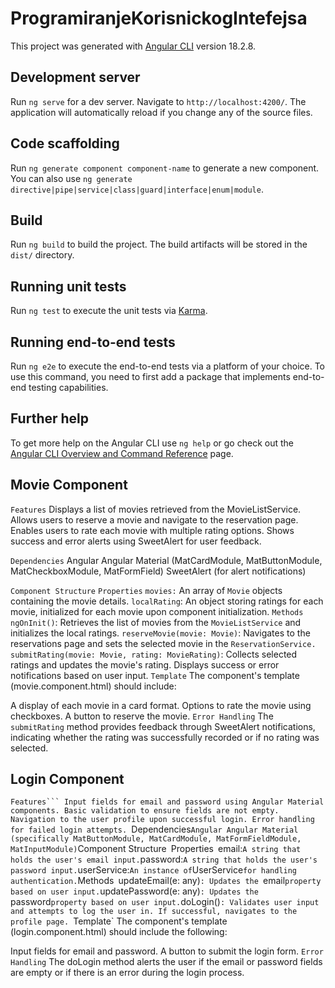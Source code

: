 # ProgramiranjeKorisnickogIntefejsa

This project was generated with [Angular CLI](https://github.com/angular/angular-cli) version 18.2.8.

## Development server

Run `ng serve` for a dev server. Navigate to `http://localhost:4200/`. The application will automatically reload if you change any of the source files.

## Code scaffolding

Run `ng generate component component-name` to generate a new component. You can also use `ng generate directive|pipe|service|class|guard|interface|enum|module`.

## Build

Run `ng build` to build the project. The build artifacts will be stored in the `dist/` directory.

## Running unit tests

Run `ng test` to execute the unit tests via [Karma](https://karma-runner.github.io).

## Running end-to-end tests

Run `ng e2e` to execute the end-to-end tests via a platform of your choice. To use this command, you need to first add a package that implements end-to-end testing capabilities.

## Further help

To get more help on the Angular CLI use `ng help` or go check out the [Angular CLI Overview and Command Reference](https://angular.dev/tools/cli) page.


## Movie Component

`Features`
Displays a list of movies retrieved from the MovieListService.
Allows users to reserve a movie and navigate to the reservation page.
Enables users to rate each movie with multiple rating options.
Shows success and error alerts using SweetAlert for user feedback.

`Dependencies`
Angular
Angular Material (MatCardModule, MatButtonModule, MatCheckboxModule, MatFormField)
SweetAlert (for alert notifications)

`Component Structure`
`Properties`
`movies:` An array of `Movie` objects containing the movie details.
`localRating`: An object storing ratings for each movie, initialized for each movie upon component initialization.
`Methods`
`ngOnInit()`: Retrieves the list of movies from the `MovieListService` and initializes the local ratings.
`reserveMovie(movie: Movie)`: Navigates to the reservations page and sets the selected movie in the `ReservationService.`
`submitRating(movie: Movie, rating: MovieRating)`: Collects selected ratings and updates the movie's rating. Displays success or error notifications based on user input.
`Template`
The component's template (movie.component.html) should include:

A display of each movie in a card format.
Options to rate the movie using checkboxes.
A button to reserve the movie.
`Error Handling`
The `submitRating` method provides feedback through SweetAlert notifications, indicating whether the rating was successfully recorded or if no rating was selected.

## Login Component
`Features```
Input fields for email and password using Angular Material components.
Basic validation to ensure fields are not empty.
Navigation to the user profile upon successful login.
Error handling for failed login attempts.
`Dependencies`
Angular
Angular Material (specifically MatButtonModule, MatCardModule, MatFormFieldModule, MatInputModule)
`Component Structure`
`Properties`
`email:` A string that holds the user's email input.
`password:` A string that holds the user's password input.
`userService:` An instance of `UserService` for handling authentication.
`Methods`
`updateEmail(e: any)`: Updates the `email` property based on user input.
`updatePassword(e: any)`: Updates the `password` property based on user input.
`doLogin()`: Validates user input and attempts to log the user in. If successful, navigates to the profile page.
`Template`
The component's template (login.component.html) should include the following:

Input fields for email and password.
A button to submit the login form.
`Error Handling`
The doLogin method alerts the user if the email or password fields are empty or if there is an error during the login process.

